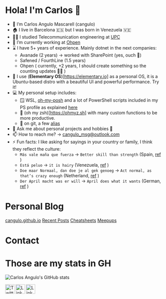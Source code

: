 # Hola! I'm Carlos 👋

- 🔭 I’m Carlos Angulo Mascarell (cangulo)
- 🏠️ I live in Barcelona 🇪🇸 but I was born in Venezuela 🇻🇪
- 👨‍🎓 I studied Telecommunication engineering at [UPC](https://www.upc.edu/en/)
- 🌱 I’m currently working at [Ohpen](https://ohpen.com)
- ⌛️ I have 5+ years of experience. Mainly dotnet in the next companies:
    - Avanade (2 years) -> worked with SharePoint (yes, ouch 🤕)
    - Safened / FourthLine (1.5 years)
    - Ohpen ( currently, +2 years, I should create something so the counting updates 🤔😁 )
- 🐧 I use (**Elementary OS**)[https://elementary.io] as a personal OS, it is a Ubuntu-based distro with a beautiful UI and powerful performance. Try it!
- 💻️ My personal setup includes:
    - 🪟 WSL, [oh-my-posh](https://ohmyposh.dev) and a lot of PowerShell scripts included in my PS profile as explained [here](https://carlosangulo.es/blog/powershell-serie/2020-08-24-configuring-powershell-profile)
    - 🐧 (oh my zsh)[https://ohmyz.sh] with many custom functions to be more productive.
    - 🧾 on git, a few [alias](https://git-scm.com/book/es/v2/Fundamentos-de-Git-Alias-de-Git)
- 💬 Ask me about personal projects and hobbies 🕺
- 📫 How to reach me? ->  cangulo_msg@outlook.com
- ⚡ Fun facts: I like asking for sayings in your country or family, I think they reflect the culture:
    - `Más vale maña que fuerza` -> `Better skill than strength` (Spain, [ref](https://www.donquijote.org/spanish-language/sayings/) )
    - `Está peluo` -> `it is hairy` (Venezuela, [ref](https://matadornetwork.com/abroad/11-phrases-venezuelans-understand/) )
    - `Doe maar Normaal, dan doe je al gek genoeg` -> `Act normal, as that’s crazy enough` (Netherland, [ref](https://theculturetrip.com/europe/the-netherlands/articles/7-hilarious-dutch-sayings-you-need-to-know/) )
    - `Der April macht was er will` -> `April does what it wants` (German, [ref](https://www.proz.com/kudoz/german-to-english/idioms-maxims-sayings/1310497-der-april-macht-was-er-will.html) )

# Personal Blog

[cangulo.github.io](https://cangulo.github.io/)
[Recent Posts](https://cangulo.github.io/blog)
[Cheatsheets](https://cangulo.github.io/cheatsheets)
[Meepups](https://cangulo.github.io/meetups)

# Contact

[linkedin]: https://www.linkedin.com/in/angulomascarell
[twitter]: https://twitter.com/angulomascarell
[github]: https://github.com/cangulo

# Those are my stats in GH

![Carlos Angulo's GitHub stats](https://github-readme-stats.vercel.app/api?username=cangulo&show_icons=true)


<!-- future things to post:

- 👯 I’m looking to collaborate on ...
- 🤔 I’m looking for help with ...


 -->

<!-- Import Icons -->
[<img align="left" alt="Twitter" width="30px" src="https://cdn.jsdelivr.net/npm/simple-icons@v3/icons/twitter.svg" />][twitter]
[<img align="left" alt="LinkedIn" width="30px" src="https://cdn.jsdelivr.net/npm/simple-icons@v3/icons/linkedin.svg" />][linkedin]
[<img align="left" alt="LinkedIn" width="30px" src="https://cdn.jsdelivr.net/npm/simple-icons@v3/icons/github.svg" />][github]
